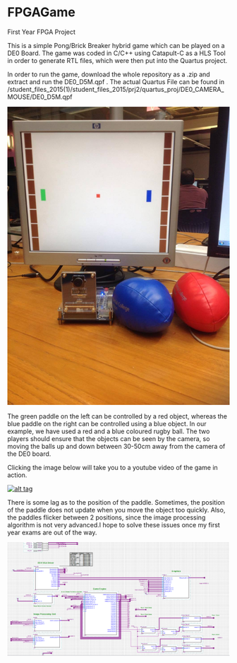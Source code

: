 # FPGAGame
First Year FPGA Project 

This is a simple Pong/Brick Breaker hybrid game which can be played on a DE0 Board. The game was coded in C/C++ using Catapult-C as a HLS Tool in order to generate RTL files, which were then put into the Quartus project.

In order to run the game, download the whole repository as a .zip and extract and run the DE0_D5M.qpf .
The actual Quartus File can be found in /student_files_2015(1)/student_files_2015/prj2/quartus_proj/DE0_CAMERA_MOUSE/DE0_D5M.qpf

![alt tag](https://raw.githubusercontent.com/alaksana96/FPGAGame/master/game.jpg)

The green paddle on the left can be controlled by a red object, whereas the blue paddle on the right can be controlled using a blue object. In our example, we have used a red and a blue coloured rugby ball. The two players should ensure that the objects can be seen by the camera, so moving the balls up and down between 30-50cm away from the camera of the DE0 board.

Clicking the image below will take you to a youtube video of the game in action.

[![alt tag](http://img.youtube.com/vi/93bJ8fuOqr0/0.jpg)](https://www.youtube.com/watch?v=93bJ8fuOqr0 "FPGA Game: Pong Clone")


There is some lag as to the position of the paddle. Sometimes, the position of the paddle does not update when you move the object too quickly. Also, the paddles flicker between 2 positions, since the image processing algorithm is not very advanced.I hope to solve these issues once my first year exams are out of the way.

![alt tag](https://raw.githubusercontent.com/alaksana96/FPGAGame/master/gameschematic.png)
